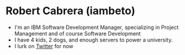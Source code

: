 # Robert Cabrera (iambeto)

- I'm an IBM Software Development Manager, specializing in Project Management and of course Software Development
- I have 4 kids, 2 dogs, and enough servers to power a university.
- I lurk on [Twitter](https://twitter.com/iambeto76) for now
